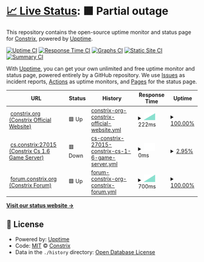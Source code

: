 # [📈 Live Status](https://status.constrix.org): <!--live status--> **🟧 Partial outage**

This repository contains the open-source uptime monitor and status page for [Constrix](https://status.constrix.org), powered by [Upptime](https://github.com/upptime/upptime).

[![Uptime CI](https://github.com/Constrix/Constrix-upptime/workflows/Uptime%20CI/badge.svg)](https://github.com/Constrix/Constrix-upptime/actions?query=workflow%3A%22Uptime+CI%22)
[![Response Time CI](https://github.com/Constrix/Constrix-upptime/workflows/Response%20Time%20CI/badge.svg)](https://github.com/Constrix/Constrix-upptime/actions?query=workflow%3A%22Response+Time+CI%22)
[![Graphs CI](https://github.com/Constrix/Constrix-upptime/workflows/Graphs%20CI/badge.svg)](https://github.com/Constrix/Constrix-upptime/actions?query=workflow%3A%22Graphs+CI%22)
[![Static Site CI](https://github.com/Constrix/Constrix-upptime/workflows/Static%20Site%20CI/badge.svg)](https://github.com/Constrix/Constrix-upptime/actions?query=workflow%3A%22Static+Site+CI%22)
[![Summary CI](https://github.com/Constrix/Constrix-upptime/workflows/Summary%20CI/badge.svg)](https://github.com/Constrix/Constrix-upptime/actions?query=workflow%3A%22Summary+CI%22)

With [Upptime](https://upptime.js.org), you can get your own unlimited and free uptime monitor and status page, powered entirely by a GitHub repository. We use [Issues](https://github.com/Constrix/Constrix-upptime/issues) as incident reports, [Actions](https://github.com/Constrix/Constrix-upptime/actions) as uptime monitors, and [Pages](https://status.constrix.org) for the status page.

<!--start: status pages-->
<!-- This summary is generated by Upptime (https://github.com/upptime/upptime) -->
<!-- Do not edit this manually, your changes will be overwritten -->
<!-- prettier-ignore -->
| URL | Status | History | Response Time | Uptime |
| --- | ------ | ------- | ------------- | ------ |
| <img alt="" src="https://icons.duckduckgo.com/ip3/null.ico" height="13"> [constrix.org (Constrix Official Website)](constrix.org) | 🟩 Up | [constrix-org-constrix-official-website.yml](https://github.com/Constrix/Constrix-upptime/commits/HEAD/history/constrix-org-constrix-official-website.yml) | <details><summary><img alt="Response time graph" src="./graphs/constrix-org-constrix-official-website/response-time-week.png" height="20"> 222ms</summary><br><a href="https://status.constrix.org/history/constrix-org-constrix-official-website"><img alt="Response time 222" src="https://img.shields.io/endpoint?url=https%3A%2F%2Fraw.githubusercontent.com%2FConstrix%2FConstrix-upptime%2FHEAD%2Fapi%2Fconstrix-org-constrix-official-website%2Fresponse-time.json"></a><br><a href="https://status.constrix.org/history/constrix-org-constrix-official-website"><img alt="24-hour response time 222" src="https://img.shields.io/endpoint?url=https%3A%2F%2Fraw.githubusercontent.com%2FConstrix%2FConstrix-upptime%2FHEAD%2Fapi%2Fconstrix-org-constrix-official-website%2Fresponse-time-day.json"></a><br><a href="https://status.constrix.org/history/constrix-org-constrix-official-website"><img alt="7-day response time 222" src="https://img.shields.io/endpoint?url=https%3A%2F%2Fraw.githubusercontent.com%2FConstrix%2FConstrix-upptime%2FHEAD%2Fapi%2Fconstrix-org-constrix-official-website%2Fresponse-time-week.json"></a><br><a href="https://status.constrix.org/history/constrix-org-constrix-official-website"><img alt="30-day response time 222" src="https://img.shields.io/endpoint?url=https%3A%2F%2Fraw.githubusercontent.com%2FConstrix%2FConstrix-upptime%2FHEAD%2Fapi%2Fconstrix-org-constrix-official-website%2Fresponse-time-month.json"></a><br><a href="https://status.constrix.org/history/constrix-org-constrix-official-website"><img alt="1-year response time 222" src="https://img.shields.io/endpoint?url=https%3A%2F%2Fraw.githubusercontent.com%2FConstrix%2FConstrix-upptime%2FHEAD%2Fapi%2Fconstrix-org-constrix-official-website%2Fresponse-time-year.json"></a></details> | <details><summary><a href="https://status.constrix.org/history/constrix-org-constrix-official-website">100.00%</a></summary><a href="https://status.constrix.org/history/constrix-org-constrix-official-website"><img alt="All-time uptime 100.00%" src="https://img.shields.io/endpoint?url=https%3A%2F%2Fraw.githubusercontent.com%2FConstrix%2FConstrix-upptime%2FHEAD%2Fapi%2Fconstrix-org-constrix-official-website%2Fuptime.json"></a><br><a href="https://status.constrix.org/history/constrix-org-constrix-official-website"><img alt="24-hour uptime 100.00%" src="https://img.shields.io/endpoint?url=https%3A%2F%2Fraw.githubusercontent.com%2FConstrix%2FConstrix-upptime%2FHEAD%2Fapi%2Fconstrix-org-constrix-official-website%2Fuptime-day.json"></a><br><a href="https://status.constrix.org/history/constrix-org-constrix-official-website"><img alt="7-day uptime 100.00%" src="https://img.shields.io/endpoint?url=https%3A%2F%2Fraw.githubusercontent.com%2FConstrix%2FConstrix-upptime%2FHEAD%2Fapi%2Fconstrix-org-constrix-official-website%2Fuptime-week.json"></a><br><a href="https://status.constrix.org/history/constrix-org-constrix-official-website"><img alt="30-day uptime 100.00%" src="https://img.shields.io/endpoint?url=https%3A%2F%2Fraw.githubusercontent.com%2FConstrix%2FConstrix-upptime%2FHEAD%2Fapi%2Fconstrix-org-constrix-official-website%2Fuptime-month.json"></a><br><a href="https://status.constrix.org/history/constrix-org-constrix-official-website"><img alt="1-year uptime 100.00%" src="https://img.shields.io/endpoint?url=https%3A%2F%2Fraw.githubusercontent.com%2FConstrix%2FConstrix-upptime%2FHEAD%2Fapi%2Fconstrix-org-constrix-official-website%2Fuptime-year.json"></a></details>
| <img alt="" src="https://icons.duckduckgo.com/ip3/27015.ico" height="13"> [cs.constrix:27015 (Constrix Cs 1.6 Game Server)](cs.constrix.org:27015) | 🟥 Down | [cs-constrix-27015-constrix-cs-1-6-game-server.yml](https://github.com/Constrix/Constrix-upptime/commits/HEAD/history/cs-constrix-27015-constrix-cs-1-6-game-server.yml) | <details><summary><img alt="Response time graph" src="./graphs/cs-constrix-27015-constrix-cs-1-6-game-server/response-time-week.png" height="20"> 0ms</summary><br><a href="https://status.constrix.org/history/cs-constrix-27015-constrix-cs-1-6-game-server"><img alt="Response time 0" src="https://img.shields.io/endpoint?url=https%3A%2F%2Fraw.githubusercontent.com%2FConstrix%2FConstrix-upptime%2FHEAD%2Fapi%2Fcs-constrix-27015-constrix-cs-1-6-game-server%2Fresponse-time.json"></a><br><a href="https://status.constrix.org/history/cs-constrix-27015-constrix-cs-1-6-game-server"><img alt="24-hour response time 0" src="https://img.shields.io/endpoint?url=https%3A%2F%2Fraw.githubusercontent.com%2FConstrix%2FConstrix-upptime%2FHEAD%2Fapi%2Fcs-constrix-27015-constrix-cs-1-6-game-server%2Fresponse-time-day.json"></a><br><a href="https://status.constrix.org/history/cs-constrix-27015-constrix-cs-1-6-game-server"><img alt="7-day response time 0" src="https://img.shields.io/endpoint?url=https%3A%2F%2Fraw.githubusercontent.com%2FConstrix%2FConstrix-upptime%2FHEAD%2Fapi%2Fcs-constrix-27015-constrix-cs-1-6-game-server%2Fresponse-time-week.json"></a><br><a href="https://status.constrix.org/history/cs-constrix-27015-constrix-cs-1-6-game-server"><img alt="30-day response time 0" src="https://img.shields.io/endpoint?url=https%3A%2F%2Fraw.githubusercontent.com%2FConstrix%2FConstrix-upptime%2FHEAD%2Fapi%2Fcs-constrix-27015-constrix-cs-1-6-game-server%2Fresponse-time-month.json"></a><br><a href="https://status.constrix.org/history/cs-constrix-27015-constrix-cs-1-6-game-server"><img alt="1-year response time 0" src="https://img.shields.io/endpoint?url=https%3A%2F%2Fraw.githubusercontent.com%2FConstrix%2FConstrix-upptime%2FHEAD%2Fapi%2Fcs-constrix-27015-constrix-cs-1-6-game-server%2Fresponse-time-year.json"></a></details> | <details><summary><a href="https://status.constrix.org/history/cs-constrix-27015-constrix-cs-1-6-game-server">2.95%</a></summary><a href="https://status.constrix.org/history/cs-constrix-27015-constrix-cs-1-6-game-server"><img alt="All-time uptime 2.95%" src="https://img.shields.io/endpoint?url=https%3A%2F%2Fraw.githubusercontent.com%2FConstrix%2FConstrix-upptime%2FHEAD%2Fapi%2Fcs-constrix-27015-constrix-cs-1-6-game-server%2Fuptime.json"></a><br><a href="https://status.constrix.org/history/cs-constrix-27015-constrix-cs-1-6-game-server"><img alt="24-hour uptime 2.95%" src="https://img.shields.io/endpoint?url=https%3A%2F%2Fraw.githubusercontent.com%2FConstrix%2FConstrix-upptime%2FHEAD%2Fapi%2Fcs-constrix-27015-constrix-cs-1-6-game-server%2Fuptime-day.json"></a><br><a href="https://status.constrix.org/history/cs-constrix-27015-constrix-cs-1-6-game-server"><img alt="7-day uptime 2.95%" src="https://img.shields.io/endpoint?url=https%3A%2F%2Fraw.githubusercontent.com%2FConstrix%2FConstrix-upptime%2FHEAD%2Fapi%2Fcs-constrix-27015-constrix-cs-1-6-game-server%2Fuptime-week.json"></a><br><a href="https://status.constrix.org/history/cs-constrix-27015-constrix-cs-1-6-game-server"><img alt="30-day uptime 2.95%" src="https://img.shields.io/endpoint?url=https%3A%2F%2Fraw.githubusercontent.com%2FConstrix%2FConstrix-upptime%2FHEAD%2Fapi%2Fcs-constrix-27015-constrix-cs-1-6-game-server%2Fuptime-month.json"></a><br><a href="https://status.constrix.org/history/cs-constrix-27015-constrix-cs-1-6-game-server"><img alt="1-year uptime 2.95%" src="https://img.shields.io/endpoint?url=https%3A%2F%2Fraw.githubusercontent.com%2FConstrix%2FConstrix-upptime%2FHEAD%2Fapi%2Fcs-constrix-27015-constrix-cs-1-6-game-server%2Fuptime-year.json"></a></details>
| <img alt="" src="https://icons.duckduckgo.com/ip3/null.ico" height="13"> [forum.constrix.org (Constrix Forum)](forum.constrix.org) | 🟩 Up | [forum-constrix-org-constrix-forum.yml](https://github.com/Constrix/Constrix-upptime/commits/HEAD/history/forum-constrix-org-constrix-forum.yml) | <details><summary><img alt="Response time graph" src="./graphs/forum-constrix-org-constrix-forum/response-time-week.png" height="20"> 700ms</summary><br><a href="https://status.constrix.org/history/forum-constrix-org-constrix-forum"><img alt="Response time 700" src="https://img.shields.io/endpoint?url=https%3A%2F%2Fraw.githubusercontent.com%2FConstrix%2FConstrix-upptime%2FHEAD%2Fapi%2Fforum-constrix-org-constrix-forum%2Fresponse-time.json"></a><br><a href="https://status.constrix.org/history/forum-constrix-org-constrix-forum"><img alt="24-hour response time 700" src="https://img.shields.io/endpoint?url=https%3A%2F%2Fraw.githubusercontent.com%2FConstrix%2FConstrix-upptime%2FHEAD%2Fapi%2Fforum-constrix-org-constrix-forum%2Fresponse-time-day.json"></a><br><a href="https://status.constrix.org/history/forum-constrix-org-constrix-forum"><img alt="7-day response time 700" src="https://img.shields.io/endpoint?url=https%3A%2F%2Fraw.githubusercontent.com%2FConstrix%2FConstrix-upptime%2FHEAD%2Fapi%2Fforum-constrix-org-constrix-forum%2Fresponse-time-week.json"></a><br><a href="https://status.constrix.org/history/forum-constrix-org-constrix-forum"><img alt="30-day response time 700" src="https://img.shields.io/endpoint?url=https%3A%2F%2Fraw.githubusercontent.com%2FConstrix%2FConstrix-upptime%2FHEAD%2Fapi%2Fforum-constrix-org-constrix-forum%2Fresponse-time-month.json"></a><br><a href="https://status.constrix.org/history/forum-constrix-org-constrix-forum"><img alt="1-year response time 700" src="https://img.shields.io/endpoint?url=https%3A%2F%2Fraw.githubusercontent.com%2FConstrix%2FConstrix-upptime%2FHEAD%2Fapi%2Fforum-constrix-org-constrix-forum%2Fresponse-time-year.json"></a></details> | <details><summary><a href="https://status.constrix.org/history/forum-constrix-org-constrix-forum">100.00%</a></summary><a href="https://status.constrix.org/history/forum-constrix-org-constrix-forum"><img alt="All-time uptime 100.00%" src="https://img.shields.io/endpoint?url=https%3A%2F%2Fraw.githubusercontent.com%2FConstrix%2FConstrix-upptime%2FHEAD%2Fapi%2Fforum-constrix-org-constrix-forum%2Fuptime.json"></a><br><a href="https://status.constrix.org/history/forum-constrix-org-constrix-forum"><img alt="24-hour uptime 100.00%" src="https://img.shields.io/endpoint?url=https%3A%2F%2Fraw.githubusercontent.com%2FConstrix%2FConstrix-upptime%2FHEAD%2Fapi%2Fforum-constrix-org-constrix-forum%2Fuptime-day.json"></a><br><a href="https://status.constrix.org/history/forum-constrix-org-constrix-forum"><img alt="7-day uptime 100.00%" src="https://img.shields.io/endpoint?url=https%3A%2F%2Fraw.githubusercontent.com%2FConstrix%2FConstrix-upptime%2FHEAD%2Fapi%2Fforum-constrix-org-constrix-forum%2Fuptime-week.json"></a><br><a href="https://status.constrix.org/history/forum-constrix-org-constrix-forum"><img alt="30-day uptime 100.00%" src="https://img.shields.io/endpoint?url=https%3A%2F%2Fraw.githubusercontent.com%2FConstrix%2FConstrix-upptime%2FHEAD%2Fapi%2Fforum-constrix-org-constrix-forum%2Fuptime-month.json"></a><br><a href="https://status.constrix.org/history/forum-constrix-org-constrix-forum"><img alt="1-year uptime 100.00%" src="https://img.shields.io/endpoint?url=https%3A%2F%2Fraw.githubusercontent.com%2FConstrix%2FConstrix-upptime%2FHEAD%2Fapi%2Fforum-constrix-org-constrix-forum%2Fuptime-year.json"></a></details>

<!--end: status pages-->

[**Visit our status website →**](https://status.constrix.org)

## 📄 License

- Powered by: [Upptime](https://github.com/upptime/upptime)
- Code: [MIT](./LICENSE) © [Constrix](https://status.constrix.org)
- Data in the `./history` directory: [Open Database License](https://opendatacommons.org/licenses/odbl/1-0/)
